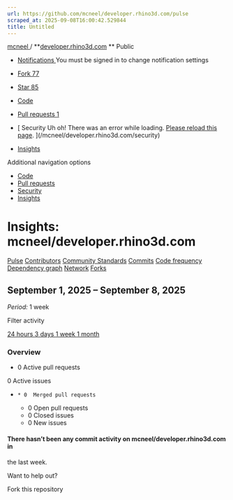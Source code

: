 ```yaml
---
url: https://github.com/mcneel/developer.rhino3d.com/pulse
scraped_at: 2025-09-08T16:00:42.529844
title: Untitled
---
```


[ mcneel ](/mcneel) / **[developer.rhino3d.com](/mcneel/developer.rhino3d.com)
** Public

  * [ Notifications ](/login?return_to=%2Fmcneel%2Fdeveloper.rhino3d.com) You must be signed in to change notification settings
  * [ Fork 77 ](/login?return_to=%2Fmcneel%2Fdeveloper.rhino3d.com)
  * [ Star  85 ](/login?return_to=%2Fmcneel%2Fdeveloper.rhino3d.com)

  * [ Code ](/mcneel/developer.rhino3d.com)
  * [ Pull requests 1 ](/mcneel/developer.rhino3d.com/pulls)
  * [ Security Uh oh!  There was an error while loading. [Please reload this page](). ](/mcneel/developer.rhino3d.com/security)
  * [ Insights ](/mcneel/developer.rhino3d.com/pulse)

Additional navigation options

  * [ Code  ](/mcneel/developer.rhino3d.com)
  * [ Pull requests  ](/mcneel/developer.rhino3d.com/pulls)
  * [ Security  ](/mcneel/developer.rhino3d.com/security)
  * [ Insights  ](/mcneel/developer.rhino3d.com/pulse)

# Insights: mcneel/developer.rhino3d.com

[Pulse](/mcneel/developer.rhino3d.com/pulse)
[Contributors](/mcneel/developer.rhino3d.com/graphs/contributors) [Community
Standards](/mcneel/developer.rhino3d.com/community)
[Commits](/mcneel/developer.rhino3d.com/graphs/commit-activity) [Code
frequency](/mcneel/developer.rhino3d.com/graphs/code-frequency) [Dependency
graph](/mcneel/developer.rhino3d.com/network/dependencies)
[Network](/mcneel/developer.rhino3d.com/network)
[Forks](/mcneel/developer.rhino3d.com/forks)

## September 1, 2025 – September 8, 2025

_Period:_ 1 week

Filter activity

[ 24 hours ](/mcneel/developer.rhino3d.com/pulse/daily) [ 3 days
](/mcneel/developer.rhino3d.com/pulse/halfweekly) [ 1 week
](/mcneel/developer.rhino3d.com/pulse) [ 1 month
](/mcneel/developer.rhino3d.com/pulse/monthly)

###  Overview

  * 0 Active pull requests 

0 Active issues

  *     * 0  Merged pull requests
    * 0  Open pull requests
    * 0  Closed issues
    * 0  New issues

#### There hasn’t been any commit activity on mcneel/developer.rhino3d.com in
the last week.

Want to help out?

Fork this repository

